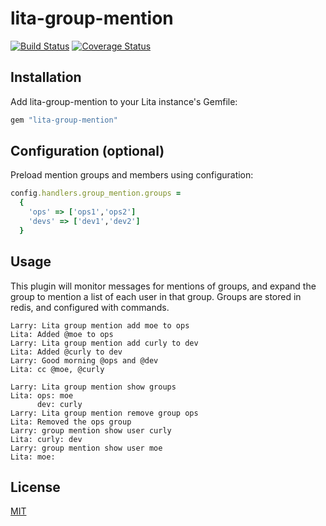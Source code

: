 # lita-group-mention

[![Build Status](https://travis-ci.org/bhouse/lita-group-mention.svg?branch=master)](https://travis-ci.org/bhouse/lita-group-mention)
[![Coverage Status](https://coveralls.io/repos/bhouse/lita-group-mention/badge.svg?branch=master)](https://coveralls.io/r/bhouse/lita-group-mention?branch=master)

## Installation

Add lita-group-mention to your Lita instance's Gemfile:

``` ruby
gem "lita-group-mention"
```

## Configuration (optional)

Preload mention groups and members using configuration:

```ruby
config.handlers.group_mention.groups =
  {
    'ops' => ['ops1','ops2']
    'devs' => ['dev1','dev2']
  }
```

## Usage

This plugin will monitor messages for mentions of groups, and expand the group
to mention a list of each user in that group. Groups are stored in redis, and
configured with commands.

```shell
Larry: Lita group mention add moe to ops
Lita: Added @moe to ops
Larry: Lita group mention add curly to dev
Lita: Added @curly to dev
Larry: Good morning @ops and @dev
Lita: cc @moe, @curly
```

```shell
Larry: Lita group mention show groups
Lita: ops: moe
      dev: curly
Larry: Lita group mention remove group ops
Lita: Removed the ops group
Larry: group mention show user curly
Lita: curly: dev
Larry: group mention show user moe
Lita: moe:
```


## License

[MIT](http://opensource.org/licenses/MIT)
